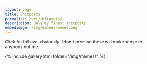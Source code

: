 ```yaml
---
layout: page
title: Shitposts
permalink: /art/shitposts/
description: Only my finest shitposts
embedimage: /img/embeds/memes.png
---
```


Click for fullsize, obviously. I don't promise these will make sense to anybody but me.

{% include gallery.html folder="/img/memes/" %}